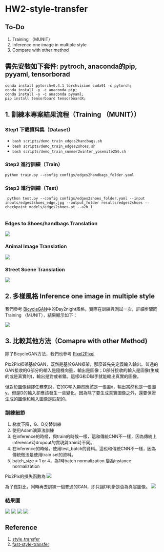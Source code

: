# HW2-style-transfer

## To-Do

1.  Training （MUNIT）
2.  Inference one image in multiple style
3.  Compare with other method

## 需先安裝如下套件: pytroch, anaconda的pip, pyyaml, tensorborad

```
conda install pytorch=0.4.1 torchvision cuda91 -c pytorch;
conda install -y -c anaconda pip;
conda install -y -c anaconda pyyaml;
pip install tensorboard tensorboardX;
```
## 1. 訓練本專案結果流程（Training （MUNIT））
### Step1 下載資料集（Dataset）

- `bash scripts/demo_train_edges2handbags.sh`  
- `bash scripts/demo_train_edges2shoes.sh` 
- `bash scripts/demo_train_summer2winter_yosemite256.sh` 

### Step2 進行訓練（Train）

```
python train.py --config configs/edges2handbags_folder.yaml
```
### Step3 進行訓練（Test）
```
 python test.py --config configs/edges2shoes_folder.yaml --input inputs/edges2shoes_edge.jpg --output_folder results/edges2shoes --checkpoint models/edges2shoes.pt --a2b 1 
 
 ``` 
### Edges to Shoes/handbags Translation
![](results/edges2shoes_handbags.jpg)
### Animal Image Translation
![](results/animal.jpg)
### Street Scene Translation
![](results/street.jpg)


## 2. 多樣風格 Inference one image in multiple style
我們參考 [BicycleGAN](https://github.com/junyanz/BicycleGAN)中的Day2night風格，實際在訓練與測試一次，詳細步驟同Training （MUNIT），結果顯示如下：

![](result2/result.PNG)

## 3.  比較其他方法（Comapre with other Method)

除了BicycleGAN方法，我們也參考 [Pixel2Pixel](https://github.com/junyanz/pytorch-CycleGAN-and-pix2pix)

Pix2Pix框架基於GAN，既然是基於GAN框架，那麼首先先定義輸入輸出。普通的GAN接收的G部分的輸入是隨機向量，輸出是圖像；D部分接收的輸入是圖像(生成的或是真實的)，輸出是對或者錯。這樣G和D聯手就能輸出真實的圖像。

但對於圖像翻譯任務來說，它的G輸入顯然應該是一張圖x，輸出當然也是一張圖y。但是D的輸入卻應該發生一些變化，因為除了要生成真實圖像之外，還要保證生成的圖像和輸入圖像是匹配的。

### 訓練細節 
1.	梯度下降，G、D交替訓練
2.	使用Adam演算法訓練
3.	在inference的時候，與train的時候一樣，這和傳統CNN不一樣，因為傳統上inference時dropout的實現與train時不同。
4.	在inference的時候，使用test_batch的資料。這也和傳統CNN不一樣，因為傳統做法是使用train set的資料。
5.	batch_size = 1 or 4，為1時batch normalization 變為instance normalization

Pix2Pix的損失函數為
![](function/4.png)

為了做對比，同時再去訓練一個普通的GAN，即只讓D判斷是否為真實圖像。
![](function/5.png)

### 結果圖
![](reslut3/13.png)
![](reslut3/14.png)
![](reslut3/15.png)
![](reslut3/16.png)

## Reference
1. [style_transfer](https://github.com/gsurma/style_transfer?fbclid=IwAR2N1kEStC4fd-N_f6wrfEkdBLt967jFWrWZLBDfdpPmLCnYjrjvTfZv7QI)
2. [fast-style-transfer](https://github.com/lengstrom/fast-style-transfer?fbclid=IwAR0r4ZoAnlc7VIK_JNq4-gU3aajppPyM52uX9wYRelfUY7t3-n-vL91pJFU)
